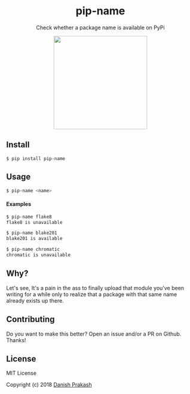 <h1 align="center">pip-name</h1>
<p align="center">Check whether a package name is available on PyPi</p>
<p align="center">
<img src="https://i.imgur.com/vL6Ip18.gif" height="250">
</p>

## Install

```console
$ pip install pip-name
```

## Usage

```sh
$ pip-name <name>
```

#### Examples

```sh
$ pip-name flake8
flake8 is unavailable

$ pip-name blake201
blake201 is available

$ pip-name chromatic
chromatic is unavailable
```

## Why?
Let's see, It's a pain in the ass to finally upload that module you've been writing for a while only to realize that a package with that same name already exists up there. 

## Contributing
Do you want to make this better? Open an issue and/or a PR on Github. Thanks!

## License
MIT License

Copyright (c) 2018 [Danish Prakash](https://github.com/prakashdanish)
